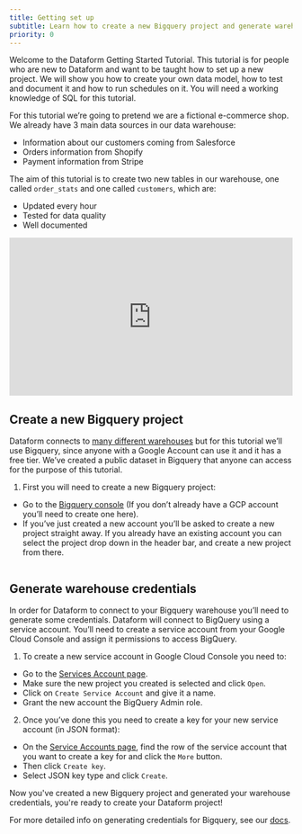 ```yaml
---
title: Getting set up
subtitle: Learn how to create a new Bigquery project and generate warehouse credentials.
priority: 0
---
```


Welcome to the Dataform Getting Started Tutorial. This tutorial is for people who are new to Dataform and want to be taught how to set up a new project. We will show you how to create your own data model, how to test and document it and how to run schedules on it. You will need a working knowledge of SQL for this tutorial.

For this tutorial we’re going to pretend we are a fictional e-commerce shop. We already have 3 main data sources in our data warehouse:

- Information about our customers coming from Salesforce
- Orders information from Shopify
- Payment information from Stripe

The aim of this tutorial is to create two new tables in our warehouse, one called `order_stats` and one called `customers`, which are:

- Updated every hour
- Tested for data quality
- Well documented

<div style="position: relative; padding-bottom: 55.78124999999999%; height: 0;"><iframe src="https://www.loom.com/embed/2368b67928ec43b2a7eaf8fabda636f9" frameborder="0" webkitallowfullscreen mozallowfullscreen allowfullscreen style="position: absolute; top: 0; left: 0; width: 100%; height: 100%;"></iframe></div>

## Create a new Bigquery project

Dataform connects to [many different warehouses](https://docs.dataform.co/warehouses#__next) but for this tutorial we’ll use Bigquery, since anyone with a Google Account can use it and it has a free tier. We’ve created a public dataset in Bigquery that anyone can access for the purpose of this tutorial.

1. First you will need to create a new Bigquery project:

- Go to the [Bigquery console](https://console.cloud.google.com/bigquery) (If you don’t already have a GCP account you’ll need to create one here).
- If you’ve just created a new account you’ll be asked to create a new project straight away. If you already have an existing account you can select the project drop down in the header bar, and create a new project from there.

<img src="https://assets.dataform.co/getting%20started%20tutorial/set%20up/Screenshot%202020-08-13%20at%2015.40%201%20(1).png" max-width="753"  alt="" />

## Generate warehouse credentials

In order for Dataform to connect to your Bigquery warehouse you’ll need to generate some credentials. Dataform will connect to BigQuery using a service account. You’ll need to create a service account from your Google Cloud Console and assign it permissions to access BigQuery.

1. To create a new service account in Google Cloud Console you need to:

- Go to the [Services Account page](https://console.cloud.google.com/iam-admin/serviceaccounts).
- Make sure the new project you created is selected and click `Open`.
- Click on `Create Service Account` and give it a name.
- Grant the new account the BigQuery Admin role.

2. Once you’ve done this you need to create a key for your new service account (in JSON format):

- On the [Service Accounts page](https://console.cloud.google.com/iam-admin/serviceaccounts), find the row of the service account that you want to create a key for and click the `More` button.
- Then click `Create key`.
- Select JSON key type and click `Create`.

Now you've created a new Bigquery project and generated your warehouse credentials, you're ready to create your Dataform project!

For more detailed info on generating credentials for Bigquery, see our [docs](https://docs.dataform.co/warehouses/bigquery#__next).
